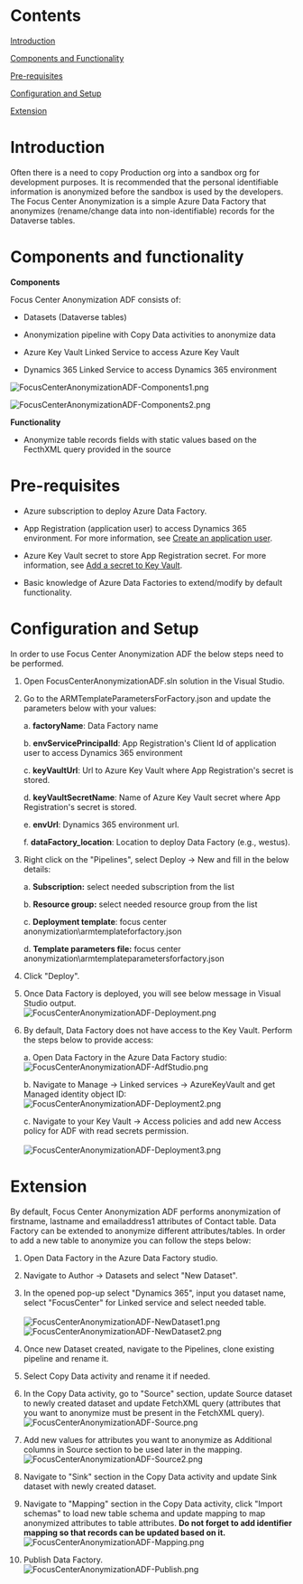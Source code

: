 # Contents

[Introduction]

[Components and Functionality]

[Pre-requisites]

[Configuration and Setup]

[Extension]

# Introduction

Often there is a need to copy Production org into a sandbox org for development purposes. It is recommended that the personal identifiable information is anonymized before the sandbox is used by the developers. The Focus Center Anonymization is a simple Azure Data Factory that anonymizes (rename/change data into non-identifiable) records for the Dataverse tables.

# Components and functionality

**Components**

Focus Center Anonymization ADF consists of:

-   Datasets (Dataverse tables)

-   Anonymization pipeline with Copy Data activities to anonymize data

-   Azure Key Vault Linked Service to access Azure Key Vault

-   Dynamics 365 Linked Service to access Dynamics 365 environment

![FocusCenterAnonymizationADF-Components1.png](Images/FocusCenterAnonymizationADF-Components1.png)

![FocusCenterAnonymizationADF-Components2.png](Images/FocusCenterAnonymizationADF-Components2.png)

**Functionality**

-   Anonymize table records fields with static values based on the FecthXML query provided in the source

# Pre-requisites

-   Azure subscription to deploy Azure Data Factory.

-   App Registration (application user) to access Dynamics 365 environment. For more information, see [Create an application user](https://docs.microsoft.com/en-us/power-platform/admin/manage-application-users#create-an-application-user).

-   Azure Key Vault secret to store App Registration secret. For more information, see [Add a secret to Key Vault](https://docs.microsoft.com/en-us/azure/key-vault/secrets/quick-create-portal#add-a-secret-to-key-vault).

-   Basic knowledge of Azure Data Factories to extend/modify by default functionality.

# Configuration and Setup

In order to use Focus Center Anonymization ADF the below steps need to be performed.

1.  Open FocusCenterAnonymizationADF.sln solution in the Visual Studio.

2.  Go to the ARMTemplateParametersForFactory.json and update the parameters below with your values:

    a.  **factoryName**: Data Factory name

    b.  **envServicePrincipalId**: App Registration's Client Id of application user to access Dynamics 365 environment

    c.  **keyVaultUrl**: Url to Azure Key Vault where App Registration's secret is stored.

    d.  **keyVaultSecretName**: Name of Azure Key Vault secret where App Registration's secret is stored.

    e.  **envUrl**: Dynamics 365 environment url.

    f.  **dataFactory_location**: Location to deploy Data Factory (e.g., westus).

3.  Right click on the "Pipelines", select Deploy -\> New and fill in the below details:

    a.  **Subscription:** select needed subscription from the list

    b.  **Resource group:** select needed resource group from the list

    c.  **Deployment template**: focus center anonymization\\armtemplateforfactory.json

    d.  **Template parameters file:** focus center anonymization\\armtemplateparametersforfactory.json

4.  Click "Deploy".

5.  Once Data Factory is deployed, you will see below message in Visual Studio output.\
    ![FocusCenterAnonymizationADF-Deployment.png](Images/FocusCenterAnonymizationADF-Deployment.png)

6.  By default, Data Factory does not have access to the Key Vault. Perform the steps below to provide access:

    a.  Open Data Factory in the Azure Data Factory studio:\
        ![FocusCenterAnonymizationADF-AdfStudio.png](Images/FocusCenterAnonymizationADF-AdfStudio.png)

    b.  Navigate to Manage -\> Linked services -\> AzureKeyVault and get Managed identity object ID:\
        ![FocusCenterAnonymizationADF-Deployment2.png](Images/FocusCenterAnonymizationADF-Deployment2.png)

    c.  Navigate to your Key Vault -\> Access policies and add new Access policy for ADF with read secrets permission.\
        \
        ![FocusCenterAnonymizationADF-Deployment3.png](Images/FocusCenterAnonymizationADF-Deployment3.png)

# Extension

By default, Focus Center Anonymization ADF performs anonymization of firstname, lastname and emailaddress1 attributes of Contact table. Data Factory can be extended to anonymize different attributes/tables. In order to add a new table to anonymize you can follow the steps below:

1.  Open Data Factory in the Azure Data Factory studio.

2.  Navigate to Author -\> Datasets and select "New Dataset".

3.  In the opened pop-up select "Dynamics 365", input you dataset name, select "FocusCenter" for Linked service and select needed table.\
    \
    ![FocusCenterAnonymizationADF-NewDataset1.png](Images/FocusCenterAnonymizationADF-NewDataset1.png) 
    ![FocusCenterAnonymizationADF-NewDataset2.png](Images/FocusCenterAnonymizationADF-NewDataset2.png)

4.  Once new Dataset created, navigate to the Pipelines, clone existing pipeline and rename it.

5.  Select Copy Data activity and rename it if needed.

6.  In the Copy Data activity, go to "Source" section, update Source dataset to newly created dataset and update FetchXML query (attributes that you want to anonymize must be present in the FetchXML query).\
    ![FocusCenterAnonymizationADF-Source.png](Images/FocusCenterAnonymizationADF-Source.png)

7.  Add new values for attributes you want to anonymize as Additional columns in Source section to be used later in the mapping.\
    ![FocusCenterAnonymizationADF-Source2.png](Images/FocusCenterAnonymizationADF-Source2.png)

8.  Navigate to "Sink" section in the Copy Data activity and update Sink dataset with newly created dataset.

9.  Navigate to "Mapping" section in the Copy Data activity, click "Import schemas" to load new table schema and update mapping to map anonymized attributes to table attributes. **Do not forget to add identifier mapping so that records can be updated based on it.**
    ![FocusCenterAnonymizationADF-Mapping.png](Images/FocusCenterAnonymizationADF-Mapping.png)

10. Publish Data Factory.\
    ![FocusCenterAnonymizationADF-Publish.png](Images/FocusCenterAnonymizationADF-Publish.png)

  [Introduction]: #introduction
  [Components and functionality]: #components-and-functionality
  [Pre-requisites]: #pre-requisites
  [Configuration and Setup]: #configuration-and-setup
  [Extension]: #extension
